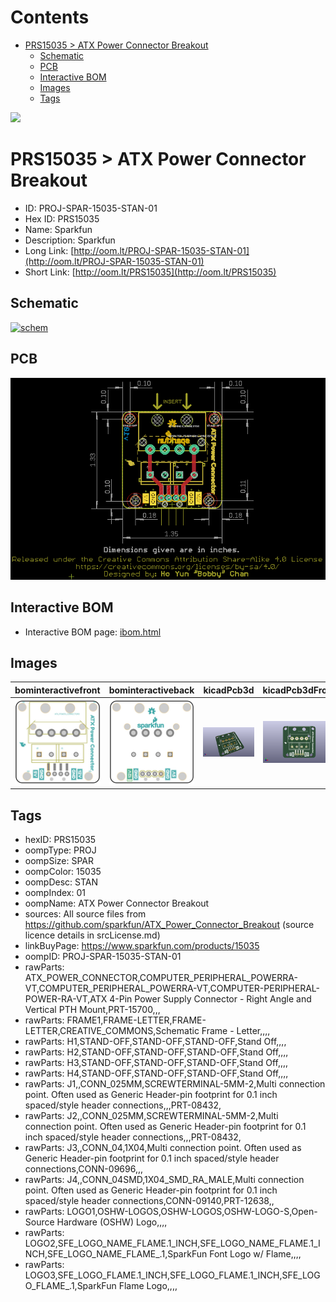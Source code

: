 



Contents
========

* [PRS15035 > ATX Power Connector Breakout](#prs15035--atx-power-connector-breakout)
	* [Schematic](#schematic)
	* [PCB](#pcb)
	* [Interactive BOM](#interactive-bom)
	* [Images](#images)
	* [Tags](#tags)
  
![][im]
# PRS15035 > ATX Power Connector Breakout

- ID: PROJ-SPAR-15035-STAN-01
- Hex ID: PRS15035
- Name: Sparkfun
- Description: Sparkfun
- Long Link: [http://oom.lt/PROJ-SPAR-15035-STAN-01](http://oom.lt/PROJ-SPAR-15035-STAN-01)
- Short Link: [http://oom.lt/PRS15035](http://oom.lt/PRS15035)

## Schematic
  
[![schem](eagleSchemImage.png)](eagleSchemImage.png)
## PCB
  
[![pcb](eagleImage.png)](eagleImage.png)
## Interactive BOM

- Interactive BOM page: [ibom.html](https://htmlpreview.github.io/?https://github.com/oomlout/oomlout_OOMP_projects/blob/main/PROJ-SPAR-15035-STAN-01/kicad/bom/ibom.html)

## Images
  
  

|bominteractivefront|bominteractiveback|kicadPcb3d|kicadPcb3dFront|kicadPcb3dBack|eagleImage|eagleSchemImage|pcbdraw|pcbdrawback|
| :---: | :---: | :---: | :---: | :---: | :---: | :---: | :---: | :---: |
|[![bominteractivefront](bomFront_140.png)](bomFront.png)|[![bominteractiveback](bomBack_140.png)](bomBack.png)|[![kicadPcb3d](kicadPcb3d_140.png)](kicadPcb3d.png)|[![kicadPcb3dFront](kicadPcb3dFront_140.png)](kicadPcb3dFront.png)|[![kicadPcb3dBack](kicadPcb3dBack_140.png)](kicadPcb3dBack.png)|[![eagleImage](eagleImage_140.png)](eagleImage.png)|[![eagleSchemImage](eagleSchemImage_140.png)](eagleSchemImage.png)|[![pcbdraw](pcbdraw_140.png)](pcbdraw.png)|[![pcbdrawback](pcbdrawBack_140.png)](pcbdrawBack.png)|

## Tags

- hexID: PRS15035
- oompType: PROJ
- oompSize: SPAR
- oompColor: 15035
- oompDesc: STAN
- oompIndex: 01
- oompName: ATX Power Connector Breakout
- sources: All source files from https://github.com/sparkfun/ATX_Power_Connector_Breakout (source licence details in srcLicense.md)
- linkBuyPage: https://www.sparkfun.com/products/15035
- oompID: PROJ-SPAR-15035-STAN-01
- rawParts: ATX_POWER_CONNECTOR,COMPUTER_PERIPHERAL_POWERRA-VT,COMPUTER_PERIPHERAL_POWERRA-VT,COMPUTER-PERIPHERAL-POWER-RA-VT,ATX 4-Pin Power Supply Connector - Right Angle and Vertical PTH Mount,PRT-15700,,,
- rawParts: FRAME1,FRAME-LETTER,FRAME-LETTER,CREATIVE_COMMONS,Schematic Frame - Letter,,,,
- rawParts: H1,STAND-OFF,STAND-OFF,STAND-OFF,Stand Off,,,,
- rawParts: H2,STAND-OFF,STAND-OFF,STAND-OFF,Stand Off,,,,
- rawParts: H3,STAND-OFF,STAND-OFF,STAND-OFF,Stand Off,,,,
- rawParts: H4,STAND-OFF,STAND-OFF,STAND-OFF,Stand Off,,,,
- rawParts: J1,,CONN_025MM,SCREWTERMINAL-5MM-2,Multi connection point. Often used as Generic Header-pin footprint for 0.1 inch spaced/style header connections,,,PRT-08432,
- rawParts: J2,,CONN_025MM,SCREWTERMINAL-5MM-2,Multi connection point. Often used as Generic Header-pin footprint for 0.1 inch spaced/style header connections,,,PRT-08432,
- rawParts: J3,,CONN_04,1X04,Multi connection point. Often used as Generic Header-pin footprint for 0.1 inch spaced/style header connections,CONN-09696,,,
- rawParts: J4,,CONN_04SMD,1X04_SMD_RA_MALE,Multi connection point. Often used as Generic Header-pin footprint for 0.1 inch spaced/style header connections,CONN-09140,PRT-12638,,
- rawParts: LOGO1,OSHW-LOGOS,OSHW-LOGOS,OSHW-LOGO-S,Open-Source Hardware (OSHW) Logo,,,,
- rawParts: LOGO2,SFE_LOGO_NAME_FLAME.1_INCH,SFE_LOGO_NAME_FLAME.1_INCH,SFE_LOGO_NAME_FLAME_.1,SparkFun Font Logo w/ Flame,,,,
- rawParts: LOGO3,SFE_LOGO_FLAME.1_INCH,SFE_LOGO_FLAME.1_INCH,SFE_LOGO_FLAME_.1,SparkFun Flame Logo,,,,



[im]: kicadPcb3d_450.png
